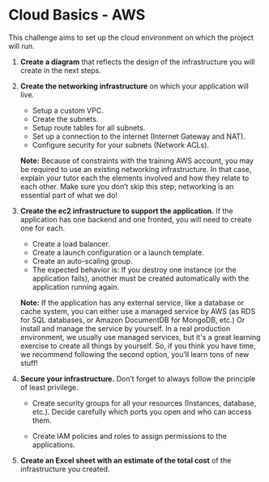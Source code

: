 # Cloud Basics - AWS

This challenge aims to set up the cloud environment on which the project will run.

1. **Create a diagram** that reflects the design of the infrastructure you will create in the next steps.  

2. **Create the networking infrastructure** on which your application will live.  

    * Setup a custom VPC.
    * Create the subnets.  
    * Setup route tables for all subnets.
    * Set up a connection to the internet (Internet Gateway and NAT).
    * Configure security for your subnets (Network ACLs).

    **Note:** Because of constraints with the training AWS account, you may be required to use an existing networking infrastructure. In that case, explain your tutor each the elements involved and how they relate to each other. Make sure you don’t skip this step; networking is an essential part of what we do!

3. **Create the ec2 infrastructure to support the application.** If the application has one backend and one fronted, you will need to create one for each.  

    * Create a load balancer.
    * Create a launch configuration or a launch template.
    * Create an auto-scaling group.
    * The expected behavior is: If you destroy one instance (or the application fails), another must be created automatically with the application running again.  

    **Note:** If the application has any external service, like a database or cache system, you can either use a managed service by AWS (as RDS for SQL databases, or Amazon DocumentDB for MongoDB, etc.) Or install and manage the service by yourself. In a real production environment, we usually use managed services, but it's a great learning exercise to create all things by yourself. So, if you think you have time, we recommend following the second option, you’ll learn tons of new stuff!

4. **Secure your infrastructure.** Don’t forget to always follow the principle of least privilege.

    * Create security groups for all your resources (Instances, database, etc.). Decide carefully which ports you open and who can access them.

    * Create IAM policies and roles to assign permissions to the applications.

5. **Create an Excel sheet with an estimate of the total cost**  of the infrastructure you created.